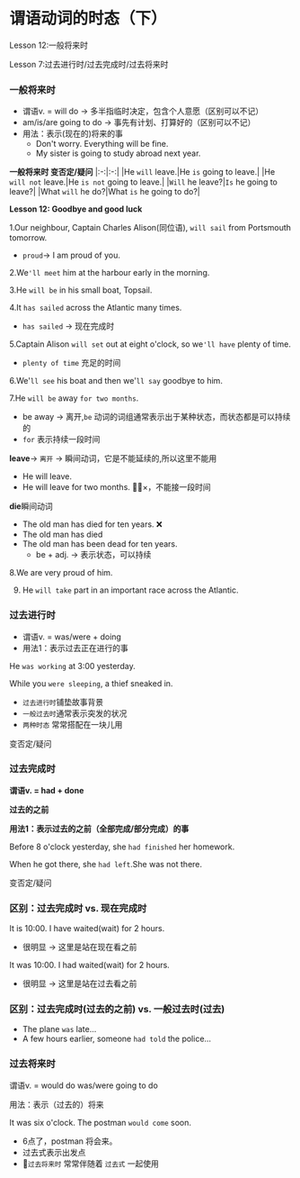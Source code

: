 # 谓语动词的时态（下）

Lesson 12:一般将来时

Lesson 7:过去进行时/过去完成时/过去将来时

### 一般将来时
* 谓语v. = will do -> 多半指临时决定，包含个人意愿（区别可以不记）
* am/is/are going to do -> 事先有计划、打算好的（区别可以不记）
* 用法：表示(现在的)将来的事
  * Don't worry. Everything will be fine.
  * My sister is going to study abroad next year.

**一般将来时 变否定/疑问**
|:-:|:-:|
|He `will` leave.|He `is` going to leave.|
|He `will not` leave.|He `is not` going to leave.|
|`Will` he leave?|`Is` he going to leave?|
|What `will` he do?|What `is` he going to do?|

**Lesson 12: Goodbye and good luck**

1.Our neighbour, Captain Charles Alison(同位语), `will sail` from Portsmouth tomorrow.
  * `proud`-> I am proud of you.

2.We`'ll meet` him at the harbour early in the morning.

3.He `will be` in his small boat, Topsail.

4.It `has sailed` across the Atlantic many times.
  * `has sailed` -> 现在完成时

5.Captain Alison `will set` out at eight o'clock, so we`'ll have` plenty of time.
  * `plenty of time` 充足的时间

6.We'`ll see` his boat and then we'`ll say` goodbye to him.

7.He `will be` away `for two months`.
* be away -> 离开,`be` 动词的词组通常表示出于某种状态，而状态都是可以持续的
* `for` 表示持续一段时间

**leave**-> `离开` -> 瞬间动词，它是不能延续的,所以这里不能用
* He will leave.
* He will leave for two months. 🙅‍♂️×，不能接一段时间

**die**瞬间动词
* The old man has died for ten years. ❌
* The old man has died
* The old man has been dead for ten years.
  * be + adj. -> 表示状态，可以持续

8.We are very proud of him.

9. He `will take` part in an important race across the Atlantic.

### 过去进行时
* 谓语v. = was/were + doing
* 用法1：表示过去正在进行的事

He `was working` at 3:00 yesterday.

While you `were sleeping`, a thief sneaked in.
* `过去进行时`铺垫故事背景
* `一般过去时`通常表示突发的状况
* `两种时态` 常常搭配在一块儿用

变否定/疑问

### 过去完成时

**谓语v. = had + done**

**过去的之前**

**用法1：表示过去的之前（全部完成/部分完成）的事**

Before 8 o'clock yesterday, she `had finished` her homework.

When he got there, she `had left`.She was not there.

变否定/疑问

### 区别：过去完成时 vs. 现在完成时

It is 10:00. I have waited(wait) for 2 hours.
* 很明显 -> 这里是站在现在看之前

It was 10:00. I had waited(wait) for 2 hours.
* 很明显 -> 这里是站在过去看之前

### 区别：过去完成时(过去的之前) vs. 一般过去时(过去)
* The plane `was` late...
* A few hours earlier, someone `had told` the police...

### 过去将来时
谓语v. = would do          was/were going to do

用法：表示（过去的）将来

It was six o'clock. The postman `would come` soon.
* 6点了，postman 将会来。
* 过去式表示出发点
* `过去将来时` 常常伴随着 `过去式` 一起使用

